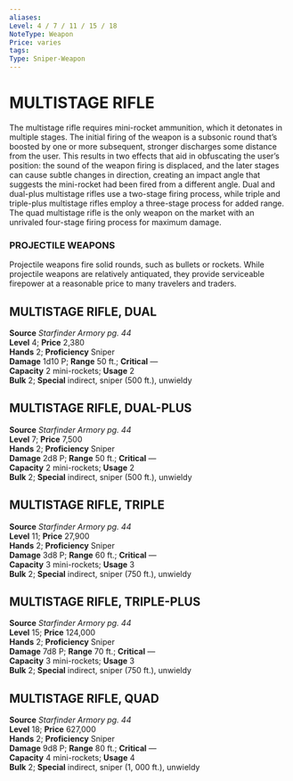 ```yaml
---
aliases: 
Level: 4 / 7 / 11 / 15 / 18
NoteType: Weapon
Price: varies
tags: 
Type: Sniper-Weapon
---
```

# MULTISTAGE RIFLE
The multistage rifle requires mini-rocket ammunition, which it detonates in multiple stages. The initial firing of the weapon is a subsonic round that’s boosted by one or more subsequent, stronger discharges some distance from the user. This results in two effects that aid in obfuscating the user’s position: the sound of the weapon firing is displaced, and the later stages can cause subtle changes in direction, creating an impact angle that suggests the mini-rocket had been fired from a different angle. Dual and dual-plus multistage rifles use a two-stage firing process, while triple and triple-plus multistage rifles employ a three-stage process for added range. The quad multistage rifle is the only weapon on the market with an unrivaled four-stage firing process for maximum damage.

### PROJECTILE WEAPONS

Projectile weapons fire solid rounds, such as bullets or rockets. While projectile weapons are relatively antiquated, they provide serviceable firepower at a reasonable price to many travelers and traders.  

##  MULTISTAGE RIFLE, DUAL

**Source** _Starfinder Armory pg. 44_  
**Level** 4; **Price** 2,380  
**Hands** 2; **Proficiency** Sniper  
**Damage** 1d10 P; **Range** 50 ft.; **Critical** —  
**Capacity** 2 mini-rockets; **Usage** 2  
**Bulk** 2; **Special** indirect, sniper (500 ft.), unwieldy

##  MULTISTAGE RIFLE, DUAL-PLUS

**Source** _Starfinder Armory pg. 44_  
**Level** 7; **Price** 7,500  
**Hands** 2; **Proficiency** Sniper  
**Damage** 2d8 P; **Range** 50 ft.; **Critical** —  
**Capacity** 2 mini-rockets; **Usage** 2  
**Bulk** 2; **Special** indirect, sniper (500 ft.), unwieldy

##  MULTISTAGE RIFLE, TRIPLE

**Source** _Starfinder Armory pg. 44_  
**Level** 11; **Price** 27,900  
**Hands** 2; **Proficiency** Sniper  
**Damage** 3d8 P; **Range** 60 ft.; **Critical** —  
**Capacity** 3 mini-rockets; **Usage** 3  
**Bulk** 2; **Special** indirect, sniper (750 ft.), unwieldy

##  MULTISTAGE RIFLE, TRIPLE-PLUS

**Source** _Starfinder Armory pg. 44_  
**Level** 15; **Price** 124,000  
**Hands** 2; **Proficiency** Sniper  
**Damage** 7d8 P; **Range** 70 ft.; **Critical** —  
**Capacity** 3 mini-rockets; **Usage** 3  
**Bulk** 2; **Special** indirect, sniper (750 ft.), unwieldy

##  MULTISTAGE RIFLE, QUAD

**Source** _Starfinder Armory pg. 44_  
**Level** 18; **Price** 627,000  
**Hands** 2; **Proficiency** Sniper  
**Damage** 9d8 P; **Range** 80 ft.; **Critical** —  
**Capacity** 4 mini-rockets; **Usage** 4  
**Bulk** 2; **Special** indirect, sniper (1, 000 ft.), unwieldy